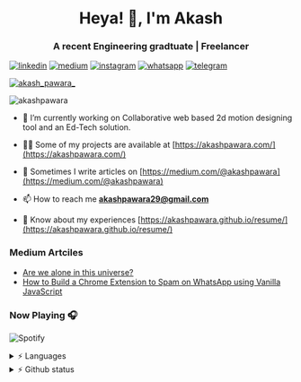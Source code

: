 <h1 align="center">Heya! 👋, I'm Akash</h1>
<h3 align="center">A recent Engineering gradtuate | Freelancer</h3>

[![linkedin](https://img.shields.io/badge/linkedin-%230077B5.svg?&style=for-the-badge&logo=linkedin&logoColor=white)](https://www.linkedin.com/in/akashpawara) [![medium](https://img.shields.io/badge/Medium-12100E?style=for-the-badge&logo=medium&logoColor=white)](https://medium.com/@akashpawara) [![instagram](https://img.shields.io/badge/Instagram-E4405F?style=for-the-badge&logo=instagram&logoColor=white)](https://www.instagram.com/akash_pawara_/) [![whatsapp](https://img.shields.io/badge/WhatsApp-25D366?style=for-the-badge&logo=whatsapp&logoColor=white)](https://api.whatsapp.com/send?phone=917506021898) [![telegram](https://img.shields.io/badge/Telegram-2CA5E0?style=for-the-badge&logo=telegram&logoColor=white)](https://t.me/akashpawara) 

<p align="left"> <a href="https://twitter.com/akash_pawara_" target="blank"><img src="https://img.shields.io/twitter/follow/akash_pawara_?logo=twitter&style=for-the-badge" alt="akash_pawara_" /></a> </p>

<p align="left"> <img src="https://komarev.com/ghpvc/?username=akashpawara&label=Profile%20views&color=0e75b6&style=flat" alt="akashpawara" /> </p>

- 🔭 I’m currently working on Collaborative web based 2d motion designing tool and an Ed-Tech solution.

- 👨‍💻 Some of my projects are available at [https://akashpawara.com/](https://akashpawara.com/)

- 📝 Sometimes I write articles on [https://medium.com/@akashpawara](https://medium.com/@akashpawara)

- 📫 How to reach me **akashpawara29@gmail.com**

- 📄 Know about my experiences [https://akashpawara.github.io/resume/](https://akashpawara.github.io/resume/)

### Medium Artciles 
<!-- BLOG-POST-LIST:START -->
- [Are we alone in this universe?](https://akashpawara.medium.com/are-we-alone-in-this-universe-de64e67f434?source=rss-43799ec6b23------2)
- [How to Build a Chrome Extension to Spam on WhatsApp using Vanilla JavaScript](https://medium.com/swlh/how-to-build-a-chrome-extension-to-spam-on-whatsapp-using-vanilla-javascript-1c00faa6a2f7?source=rss-43799ec6b23------2)
<!-- BLOG-POST-LIST:END -->

### Now Playing 🎧

![Spotify](https://spotify-recently-played-readme.vercel.app/api?user=mk6jkqi2tspn52bvn7hgq7w3i)

<details>
  <summary> ⚡ Languages </summary>
  <img align="left" src="https://github-readme-stats.vercel.app/api/top-langs?username=akashpawara&show_icons=true&locale=en&layout=compact&theme=dracula" alt="akashpawara" /> 
</details>
 
<details>
  <summary> ⚡ Github status </summary>
  <img align="left" src="https://github-readme-stats.vercel.app/api?username=akashpawara&show_icons=true&locale=en&theme=tokyonight" alt="akashpawara" /></p>
</details>

